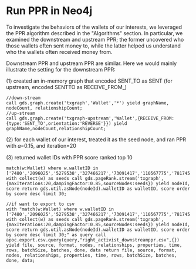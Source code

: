 # Run PPR in Neo4j

To investigate the behaviors of the wallets of our interests, we leveraged the PPR algorithm described in the "Algorithms" section. In particular, we examined the downstream and upstream PPR; the former uncovered who those wallets often sent money to, while the latter helped us understand who the wallets often received money from.

Downstream PPR and upstream PPR are similar. Here we would mainly illustrate the setting for the downstream PPR:

(1) created an in-memory graph that encoded SENT_TO as SENT (for upstream, encoded SENTTO as RECEIVE\_FROM_)&#x20;

```
//down-stream
call gds.graph.create('txgraph','Wallet','*') yield graphName, nodeCount, relationshipCount;
//up-stream
call gds.graph.create('txgraph-upstream','Wallet',{RECEIVE_FROM:{type:'SENT_TO',orientation:'REVERSE'}}) yield graphName,nodeCount,relationshipCount;`
```

(2) for each wallet of our interest, treated it as the seed node, and ran PPR with 𝛼=0.15, and iteration=20&#x20;

(3) returned wallet IDs with PPR score ranked top 10

```
match(w:Wallet) where w.walletID in ['7480','2096025','5279538','327466217','73091417','110567775','781745','347248','155260033','168586723','178055641','183649279'] with collect(w) as seeds call gds.pageRank.stream('txgraph',{maxIterations:20,dampingFactor:0.85,sourceNodes:seeds}) yield nodeId, score return gds.util.asNode(nodeId).walletID as walletID, score order by score desc limit 30;

//if want to export to csv
with "match(w:Wallet) where w.walletID in ['7480','2096025','5279538','327466217','73091417','110567775','781745','347248','155260033','168586723','178055641','183649279'] with collect(w) as seeds call gds.pageRank.stream('txgraph',{maxIterations:20,dampingFactor:0.85,sourceNodes:seeds}) yield nodeId, score return gds.util.asNode(nodeId).walletID as walletID, score order by score desc limit 30;" as query call apoc.export.csv.query(query,"right_activist_downstreamppr.csv",{}) yield file, source, format, nodes, relationships, properties, time, rows, batchSize, batches, done, data return file, source, format, nodes, relationships, properties, time, rows, batchSize, batches, done, data;
```
